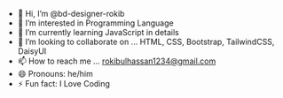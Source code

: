 - 👋 Hi, I’m @bd-designer-rokib
- 👀 I’m interested in Programming Language
- 🌱 I’m currently learning JavaScript in details
- 💞️ I’m looking to collaborate on ... HTML, CSS, Bootstrap, TailwindCSS, DaisyUI
- 📫 How to reach me ... rokibulhassan1234@gmail.com
- 😄 Pronouns: he/him
- ⚡ Fun fact: I Love Coding

<!---
bd-designer-rokib/bd-designer-rokib is a ✨ special ✨ repository because its `README.md` (this file) appears on your GitHub profile.
You can click the Preview link to take a look at your changes.
--->
